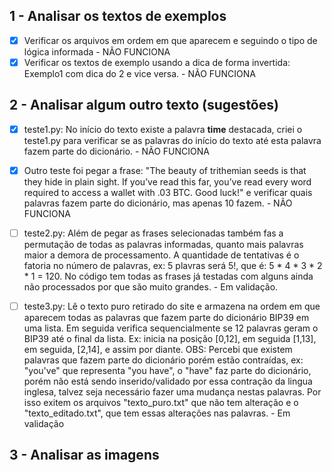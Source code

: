## 1 - Analisar os textos de exemplos
- [x] Verificar os arquivos em ordem em que aparecem e seguindo o tipo de lógica informada - NÃO FUNCIONA
- [x] Verificar os textos de exemplo usando a dica de forma invertida: Exemplo1 com dica do 2 e vice versa. - NÃO FUNCIONA

## 2 - Analisar algum outro texto (sugestões)
- [x] teste1.py: No início do texto existe a palavra **time** destacada, criei o teste1.py para verificar se as palavras do início do texto até esta palavra fazem parte do dicionário. - NÃO FUNCIONA
- [x] Outro teste foi pegar a frase: "The beauty of trithemian seeds is that they hide in plain sight. If you’ve read this far, you’ve read every word required to access a wallet with .03 BTC. Good luck!" e verificar quais palavras fazem parte do dicionário, mas apenas 10 fazem. - NÃO FUNCIONA

- [ ] teste2.py: Além de pegar as frases selecionadas também fas a permutação de todas as palavras informadas, quanto mais palavras maior a demora de processamento. A quantidade de tentativas é o fatoria no número de palavras, ex: 5 plavras será 5!, que é: 5 * 4 * 3 * 2 * 1 = 120. No código tem todas as frases já testadas com alguns ainda não processados por que são muito grandes. - Em validação.

- [ ] teste3.py: Lê o texto puro retirado do site e armazena na ordem em que aparecem todas as palavras que fazem parte do dicionário BIP39 em uma lista.
Em seguida verifica sequencialmente se 12 palavras geram o BIP39 até o final da lista.
Ex: inicia na posição [0,12], em seguida [1,13], em seguida, [2,14], e assim por diante.
OBS: Percebi que existem palavras que fazem parte do dicionário porém estão contraídas, ex: "you've" que representa "you have", o "have" faz parte do dicionário, porém não está sendo inserido/validado por essa contração da lingua inglesa, talvez seja necessário fazer uma mudança nestas palavras. Por isso exitem os arquivos "texto_puro.txt" que não tem alteração e o "texto_editado.txt", que tem essas alterações nas palavras. - Em validação



## 3 - Analisar as imagens
